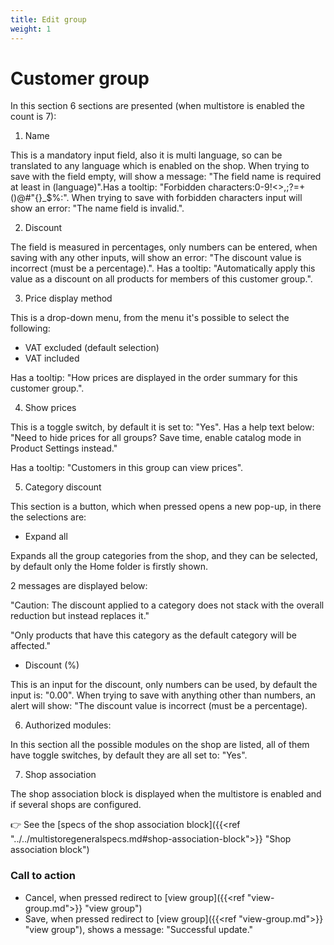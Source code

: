 ```yaml
---
title: Edit group
weight: 1
---
```


# Customer group

In this section 6 sections are presented (when multistore is enabled the count is 7):

1) Name

This is a mandatory input field, also it is multi language, so can be translated to any language which is enabled on the shop. When trying to save with the field empty, will show a message: "The field name is required at least in (language)".Has a tooltip: "Forbidden characters:0-9!&lt;&gt;,;?=+()@#"{}_$%:".
When trying to save with forbidden characters input will show an error: "The name field is invalid.".

2) Discount

The field is measured in percentages, only numbers can be entered, when saving with any other inputs, will show an error: "The discount value is incorrect (must be a percentage).". Has a tooltip: "Automatically apply this value as a discount on all products for members of this customer group.".

3) Price display method

This is a drop-down menu, from the menu it's possible to select the following:

 - VAT excluded (default selection)
 - VAT included

Has a tooltip: "How prices are displayed in the order summary for this customer group.".

4) Show prices

This is a toggle switch, by default it is set to: "Yes". Has a help text below: "Need to hide prices for all groups? Save time, enable catalog mode in Product Settings instead."

Has a tooltip: "Customers in this group can view prices".

5) Category discount

This section is a button, which when pressed opens a new pop-up, in there the selections are:

- Expand all

Expands all the group categories from the shop, and they can be selected, by default only the Home folder is firstly shown.

2 messages are displayed below:

"Caution: The discount applied to a category does not stack with the overall reduction but instead replaces it."

"Only products that have this category as the default category will be affected."

- Discount (%)

This is an input for the discount, only numbers can be used, by default the input is: "0.00". When trying to save with anything other than numbers, an alert will show: "The discount value is incorrect (must be a percentage).

6) Authorized modules:

In this section all the possible modules on the shop are listed, all of them have toggle switches, by default they are all set to: "Yes".

7) Shop association

The shop association block is displayed when the multistore is enabled and if several shops are configured.

👉 See the [specs of the shop association block]({{<ref "../../multistoregeneralspecs.md#shop-association-block">}} "Shop association block") 

### Call to action

- Cancel, when pressed redirect to [view group]({{<ref "view-group.md">}} "view group")
- Save, when pressed redirect to [view group]({{<ref "view-group.md">}} "view group"), shows a message: "Successful update."
